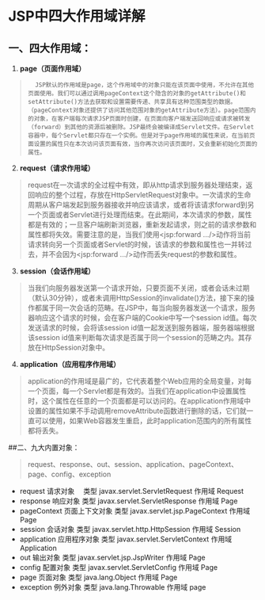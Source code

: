 # JSP中四大作用域详解

## 一、四大作用域：

1. **page（页面作用域）**

> 		JSP默认的作用域是page，这个作用域中的对象只能在该页面中使用，不允许在其他页面使用。我们可以通过调用pageContext这个隐含的对象的getAttribute()和setAttribute()方法去获取和设置需要传递、共享具有这种范围类型的数据。（pageContext对象还提供了访问其他范围对象的getAttribute方法）。page范围内的对象，在客户端每次请求JSP页面时创建，在页面向客户端发送回响应或请求被转发（forward）到其他的资源后被删除。JSP最终会被编译成Servlet文件。在Servlet容器中，每个Servlet都只存在一个实例。但是对于page作用域的属性来说，在当前页面设置的属性只在本次访问该页面有效，当你再次访问该页面时，又会重新初始化页面的属性。

2. **request（请求作用域）**

>​		 request在一次请求的全过程中有效，即从http请求到服务器处理结束，返回响应的整个过程，存放在HttpServletRequest对象中。一次请求的生命周期从客户端发起到服务器接收并响应该请求，或者将该请求forward到另一个页面或者Servlet进行处理而结束。在此期间，本次请求的参数，属性都是有效的；一旦客户端刷新浏览器，重新发起请求，则之前的请求参数和属性都将失效。需要注意的是，当我们使用<jsp:forward .../>动作将当前请求转向另一个页面或者Servlet的时候，该请求的参数和属性也一并转过去，并不会因为<jsp:forward .../>动作而丢失request的参数和属性。

3.  **session（会话作用域）**

>​		当我们向服务器发送第一个请求开始，只要页面不关闭，或者会话未过期（默认30分钟），或者未调用HttpSession的invalidate()方法，接下来的操作都属于同一次会话的范畴。在JSP中，每当向服务器发送一个请求，服务器响应这个请求的时候，会在客户端的Cookie中写一个session id值。每次发送请求的时候，会将该session id值一起发送到服务器端，服务器端根据该session id值来判断每次请求是否属于同一个session的范畴之内。其存放在HttpSession对象中。

4. **application（应用程序作用域）**

>​		 application的作用域是最广的，它代表着整个Web应用的全局变量，对每一个页面，每一个Servlet都是有效的。当我们在application中设置属性时，这个属性在任意的一个页面都是可以访问的。在application作用域中设置的属性如果不手动调用removeAttribute函数进行删除的话，它们就一直可以使用，如果Web容器发生重启，此时application范围内的所有属性都将丢失。

##二、九大内置对象：

>request、response、out、session、application、pageContext、page、config、exception

- request 请求对象　 类型 javax.servlet.ServletRequest 作用域 Request
- response 响应对象 类型 javax.servlet.ServletResponse 作用域 Page
- pageContext 页面上下文对象 类型 javax.servlet.jsp.PageContext 作用域 Page
- session 会话对象 类型 javax.servlet.http.HttpSession 作用域 Session
- application 应用程序对象 类型 javax.servlet.ServletContext 作用域 Application
- out 输出对象 类型 javax.servlet.jsp.JspWriter 作用域 Page
- config 配置对象 类型 javax.servlet.ServletConfig 作用域 Page
- page 页面对象 类型 java.lang.Object 作用域 Page
- exception 例外对象 类型 java.lang.Throwable 作用域 page